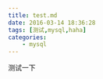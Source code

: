 ```yaml
---
title: test.md
date: 2016-03-14 18:36:28
tags: [测试,mysql,haha]
categories: 
    - mysql
---
```


测试一下
